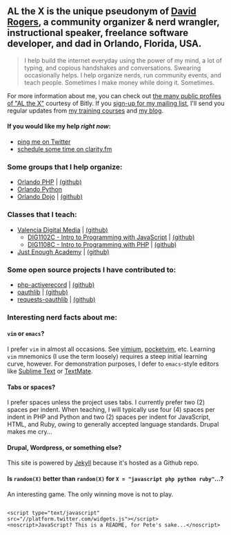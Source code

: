 ## **AL the X** is the unique pseudonym of [David Rogers](http://j.mp/al_the_x--about), a community organizer & nerd wrangler, instructional speaker, freelance software developer, and dad in Orlando, Florida, USA.

> I help build the internet everyday using the power of my mind, a lot of typing, and copious handshakes and conversations. Swearing occasionally helps. I help organize nerds, run community events, and teach people. Sometimes I make money while doing it. Sometimes.

For more information about me, you can check out [the many public profiles of "AL the X"](http://j.mp/al_the_x) courtesy of Bitly. If you [sign-up for my mailing list](http://lb.benchmarkemail.com//listbuilder/signupnew?MBcaF0TGVUX3CPwOvwWDPxBOtDtY377cm%252Bhl%252BCfB5xD5mj5OqPbK3uMzIjNtMjwz), I'll send you regular updates from [my training courses](http://j.mp/just-enough-academy) and [my blog](http://j.mp/mixnutfarm). 

#### If you would like my help _right now_: 

* [ping me on Twitter](https://twitter.com/intents/user?screen_name=al_the_x)
* [schedule some time on clarity.fm](http://j.mp/al_the_x--clarity)

### Some groups that I help organize:

* [Orlando PHP](http://orlandophp.org) | [(github)](http://github.com/orlandophp)
* [Orlando Python](http://orlandopy.org)
* [Orlando Dojo](http://orlandodojo.org) | [(github)](http://github.com/orlandodojo)

### Classes that I teach:

* [Valencia Digital Media](http://valenciadigitalmedia.com) | [(github)](https://github.com/valencia-digital-media)
  * [DIG1102C - Intro to Programming with JavaScript](http://vcc-dig1102.github.io/) | [(github)](https://github.com/vcc-dig1102/)
  * [DIG1108C - Intro to Programming with PHP](http://vcc-dig1108.github.io/) | [(github)](https://github.com/vcc-dig1108/)
* [Just Enough Academy](http://justenoughacademy.com/) | [(github)](https://github.com/just-enough-academy/)

### Some open source projects I have contributed to:

* [php-activerecord](http://www.phpactiverecord.org/) | [(github)](https://github.com/jpfuentes2/php-activerecord)
* [oauthlib](https://oauthlib.readthedocs.org/en/latest/index.html) | [(github)](https://github.com/idan/oauthlib)
* [requests-oauthlib](https://requests-oauthlib.readthedocs.org/) | [(github)](https://github.com/requests/requests-oauthlib)

### Interesting nerd facts about me:

#### `vim` or `emacs`?

I prefer `vim` in almost all occasions. See [vimium](http://j.mp/1ktN7Xi), [pocketvim](http://j.mp/1ktNm4P), etc. Learning `vim` mnemonics (I use the term loosely) requires a steep initial learning curve, however. For demonstration purposes, I defer to `emacs`-style editors like [Sublime Text](http://j.mp/1ktNH7t) or [TextMate](http://j.mp/1ktNIZ0).

#### Tabs or spaces?

I prefer spaces unless the project uses tabs. I currently prefer two (2) spaces per indent. When teaching, I will typically use four (4) spaces per indent in PHP and Python and two (2) spaces per indent for JavaScript, HTML, and Ruby, owing to generally accepted language standards. Drupal makes me cry...

#### Drupal, Wordpress, or something else?

This site is powered by [Jekyll](http://jekyllrb.com) because it's hosted as a Github repo. 


#### Is `random(X)` better than `random(X)` for `X = "javascript php python ruby"`...?

An interesting game. The only winning move is not to play.

~~~~

<script type="text/javascript" src="//platform.twitter.com/widgets.js"></script>
<noscript>JavaScript? This is a README, for Pete's sake...</noscript>
